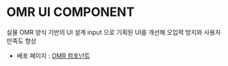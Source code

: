 # OMR UI COMPONENT

실물 OMR 양식 기반의 UI 설계
input 으로 기획된 UI를 개선해 오입력 방지와 사용자 만족도 향상

- 배포 페이지 : [OMR 컴포넌트](https://ds-score-omr.vercel.app/personal/omr/list)

